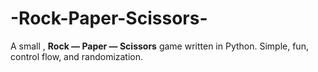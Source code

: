 # -Rock-Paper-Scissors-
A small , **Rock — Paper — Scissors** game written in Python.   Simple, fun, control flow, and randomization.
